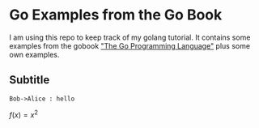 # Go Examples from the Go Book

I am using this repo to keep track of my
golang tutorial. It contains some examples
from the gobook ["The Go Programming Language"](https://www.gopl.io)
plus some own examples.

## Subtitle

```sequence{theme=hand}
Bob->Alice : hello
```

$f(x) = x^2$ 
